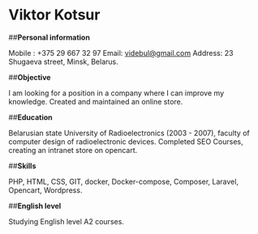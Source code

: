 # **Viktor Kotsur**


##**Personal information**

Mobile : +375 29 667 32 97
Email: videbul@gmail.com
Address: 23 Shugaeva street, Minsk, Belarus.


##**Objective**

I am looking for a position in a company where I can improve my knowledge. Created and maintained an online store.


##**Education**

Belarusian state University of Radioelectronics (2003 - 2007), faculty of computer design of radioelectronic devices. Completed SEO Courses, creating an intranet store on opencart.


##**Skills**

PHP, HTML, CSS, GIT, docker, Docker-compose, Composer, Laravel, Opencart, Wordpress.


##**English level**

Studying English level A2 courses.
